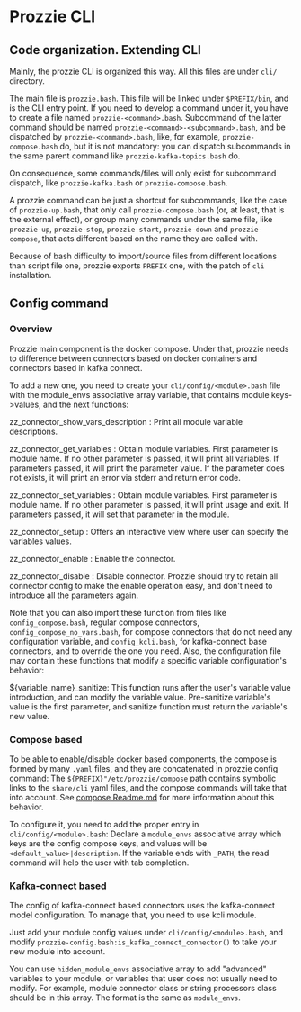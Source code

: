 # Prozzie CLI
## Code organization. Extending CLI
Mainly, the prozzie CLI is organized this way. All this files are under `cli/`
directory.

The main file is `prozzie.bash`. This file will be linked under `$PREFIX/bin`,
and is the CLI entry point. If you need to develop a command under it, you have
to create a file named `prozzie-<command>.bash`. Subcommand of the latter
command should be named `prozzie-<command>-<subcommand>.bash`, and be
dispatched by `prozzie-<command>.bash`, like, for example,
`prozzie-compose.bash` do, but it is not mandatory: you can dispatch
subcommands in the same parent command like `prozzie-kafka-topics.bash` do.

On consequence, some commands/files will only exist for subcommand dispatch,
like `prozzie-kafka.bash` or `prozzie-compose.bash`.

A prozzie command can be just a shortcut for subcommands, like the case of
`prozzie-up.bash`, that only call `prozzie-compose.bash` (or, at least, that is
the external effect), or group many commands under the same file, like
`prozzie-up`, `prozzie-stop`, `prozzie-start`, `prozzie-down` and
`prozzie-compose`, that acts different based on the name they are called with.

Because of bash difficulty to import/source files from different locations than
script file one, prozzie exports `PREFIX` one, with the patch of `cli`
installation.

## Config command
### Overview
Prozzie main component is the docker compose. Under that, prozzie needs to
difference between connectors based on docker containers and connectors based
in kafka connect.

To add a new one, you need to create your `cli/config/<module>.bash` file with
the module_envs associative array variable, that contains module keys->values,
and the next functions:

zz_connector_show_vars_description
: Print all module variable descriptions.

zz_connector_get_variables
: Obtain module variables. First parameter is module name. If no other
parameter is passed, it will print all variables. If parameters passed, it
will print the parameter value. If the parameter does not exists, it will print
an error via stderr and return error code.

zz_connector_set_variables
: Obtain module variables. First parameter is module name. If no other
parameter is passed, it will print usage and exit. If parameters passed, it
will set that parameter in the module.

zz_connector_setup
: Offers an interactive view where user can specify the variables values.

zz_connector_enable
: Enable the connector.

zz_connector_disable
: Disable connector. Prozzie should try to retain all connector config to make
the enable operation easy, and don't need to introduce all the parameters
again.

Note that you can also import these function from files like
`config_compose.bash`, regular compose connectors,
`config_compose_no_vars.bash`, for compose connectors that do not need any
configuration variable, and `config_kcli.bash`, for kafka-connect base
connectors, and to override the one you need.
Also, the configuration file may contain these functions that modify a
specific variable configuration's behavior:

${variable_name}_sanitize: This function runs after the user's variable value
introduction, and can modify the variable value. Pre-sanitize variable's value
is the first parameter, and sanitize function must return the variable's new
value.

### Compose based
To be able to enable/disable docker based components, the compose is formed by
many `.yaml` files, and they are concatenated in prozzie config command: The
`${PREFIX}"/etc/prozzie/compose` path contains symbolic links to the
`share/cli` yaml files, and the compose commands will take that into account.
See [compose Readme.md](../compose/README.md) for more information about this
behavior.

To configure it, you need to add the proper entry in
`cli/config/<module>.bash`: Declare a `module_envs` associative array which
keys are the config compose keys, and values will be
`<default_value>|description`. If the variable ends with `_PATH`, the read
command will help the user with tab completion.

### Kafka-connect based
The config of kafka-connect based connectors uses the kafka-connect model
configuration. To manage that, you need to use kcli module.

Just add your module config values under `cli/config/<module>.bash`, and
modify `prozzie-config.bash:is_kafka_connect_connector()` to take your new
module into account.

You can use `hidden_module_envs` associative array to add "advanced" variables
to your module, or variables that user does not usually need to modify. For
example, module connector class or string processors class should be in this
array. The format is the same as `module_envs`.
